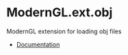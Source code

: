 # ModernGL.ext.obj

ModernGL extension for loading obj files

- [Documentation](http://modernglextobj.readthedocs.io)
